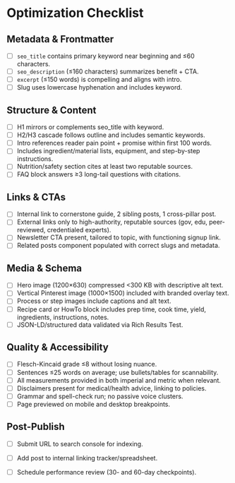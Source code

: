 # Optimization Checklist

## Metadata & Frontmatter
- [ ] `seo_title` contains primary keyword near beginning and ≤60 characters.
- [ ] `seo_description` (≤160 characters) summarizes benefit + CTA.
- [ ] `excerpt` (≤150 words) is compelling and aligns with intro.
- [ ] Slug uses lowercase hyphenation and includes keyword.

## Structure & Content
- [ ] H1 mirrors or complements seo_title with keyword.
- [ ] H2/H3 cascade follows outline and includes semantic keywords.
- [ ] Intro references reader pain point + promise within first 100 words.
- [ ] Includes ingredient/material lists, equipment, and step-by-step instructions.
- [ ] Nutrition/safety section cites at least two reputable sources.
- [ ] FAQ block answers ≥3 long-tail questions with citations.

## Links & CTAs
- [ ] Internal link to cornerstone guide, 2 sibling posts, 1 cross-pillar post.
- [ ] External links only to high-authority, reputable sources (gov, edu, peer-reviewed, credentialed experts).
- [ ] Newsletter CTA present, tailored to topic, with functioning signup link.
- [ ] Related posts component populated with correct slugs and metadata.

## Media & Schema
- [ ] Hero image (1200×630) compressed <300 KB with descriptive alt text.
- [ ] Vertical Pinterest image (1000×1500) included with branded overlay text.
- [ ] Process or step images include captions and alt text.
- [ ] Recipe card or HowTo block includes prep time, cook time, yield, ingredients, instructions, notes.
- [ ] JSON-LD/structured data validated via Rich Results Test.

## Quality & Accessibility
- [ ] Flesch-Kincaid grade ≤8 without losing nuance.
- [ ] Sentences ≤25 words on average; use bullets/tables for scannability.
- [ ] All measurements provided in both imperial and metric when relevant.
- [ ] Disclaimers present for medical/health advice, linking to policies.
- [ ] Grammar and spell-check run; no passive voice clusters.
- [ ] Page previewed on mobile and desktop breakpoints.

## Post-Publish
- [ ] Submit URL to search console for indexing.
- [ ] Add post to internal linking tracker/spreadsheet.
- [ ] Schedule performance review (30- and 60-day checkpoints).


